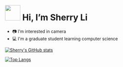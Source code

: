 # <img src="https://i.pinimg.com/originals/00/4b/17/004b173f6e3d6843df10114e087f30a8.gif" width="50" height="50" /> Hi, I’m Sherry Li

- 📷 I’m interested in camera
- 💻 I'm a graduate student learning computer science

[![Sherry's GitHub stats](https://github-readme-stats.vercel.app/api?username=sherry-lxy&theme=tokyonight&show_icons=true)](https://github.com/sherry-lxy/github-readme-stats)

[![Top Langs](https://github-readme-stats.vercel.app/api/top-langs/?username=sherry-lxy&theme=tokyonight&show_icons=true&layout=compact)](https://github.com/sherry-lxy/github-readme-stats)


<!---
sherry-lxy/sherry-lxy is a ✨ special ✨ repository because its `README.md` (this file) appears on your GitHub profile.
You can click the Preview link to take a look at your changes.
--->
